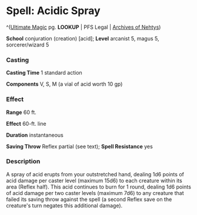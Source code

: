 # Spell: Acidic Spray

^([Ultimate Magic][ss-acidic-spray] pg. **LOOKUP** | PFS Legal | [Archives of Nehtys][sn-acidic-spray])

**School** conjuration (creation) [acid]; **Level** arcanist 5, magus 5, sorcerer/wizard 5

### Casting

**Casting Time** 1 standard action  

**Components** V, S, M (a vial of acid worth 10 gp)

### Effect

**Range** 60 ft.  

**Effect** 60-ft. line  

**Duration** instantaneous  

**Saving Throw** Reflex partial (see text); **Spell Resistance** yes

### Description

A spray of acid erupts from your outstretched hand, dealing 1d6 points of acid damage per caster level (maximum 15d6) to each creature within its area (Reflex half). This acid continues to burn for 1 round, dealing 1d6 points of acid damage per two caster levels (maximum 7d6) to any creature that failed its saving throw against the spell (a second Reflex save on the creature's turn negates this additional damage).

[ss-acidic-spray]: http://paizo.com/pathfinderRPG/v57
[sn-acidic-spray]: http://www.archivesofnethys.com/SpellDisplay.aspx?ItemName=Acidic%20Spray